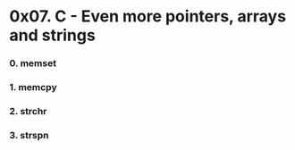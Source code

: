 # 0x07. C - Even more pointers, arrays and strings

### 0. memset

### 1. memcpy

### 2. strchr

### 3. strspn


